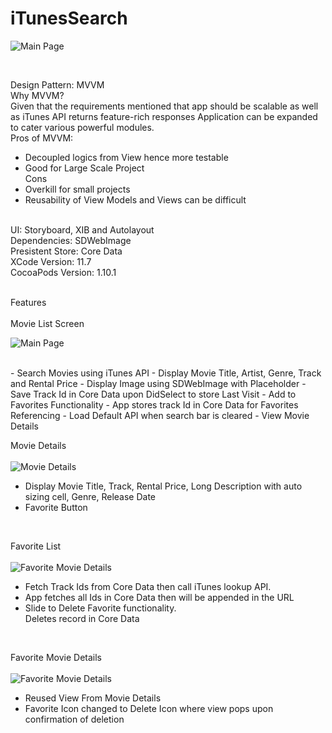# iTunesSearch

![Main Page](https://user-images.githubusercontent.com/85978406/126442006-5b535544-d326-4eb4-b10e-1e236fc0e706.png)

 <br>

Design Pattern: MVVM <br>
Why MVVM? <br>
Given that the requirements mentioned that app should be scalable as well as iTunes API returns feature-rich responses
Application can be expanded to cater various powerful modules. <br>
Pros of MVVM: <br>
- Decoupled logics from View hence more testable
- Good for Large Scale Project <br> <bc>
Cons <br>
- Overkill for small projects
- Reusability of View Models and Views can be difficult<br>
<br>
UI: Storyboard, XIB and Autolayout <br>
Dependencies: SDWebImage <br>
Presistent Store: Core Data <br>
XCode Version: 11.7 <br>
CocoaPods Version: 1.10.1 <br>
<br>

Features<br>
<br>
Movie List Screen <br>

![Main Page](https://user-images.githubusercontent.com/85978406/126442006-5b535544-d326-4eb4-b10e-1e236fc0e706.png)

<br>
- Search Movies using iTunes API
- Display Movie Title, Artist, Genre, Track and Rental Price
- Display Image using SDWebImage with Placeholder
- Save Track Id in Core Data upon DidSelect to store Last Visit
- Add to Favorites Functionality
- App stores track Id in Core Data for Favorites Referencing
- Load Default API when search bar is cleared
- View Movie Details

Movie Details <br>
<br>
![Movie Details](https://user-images.githubusercontent.com/85978406/126442280-43f7a79e-8acf-45cf-8877-32046ef1316d.png)
<br>
- Display Movie Title, Track, Rental Price, Long Description with auto sizing cell, Genre, Release Date
- Favorite Button

<br>

Favorite List <br>
<br>
![Favorite Movie Details](https://user-images.githubusercontent.com/85978406/126445393-c0e24aae-5af0-4eeb-8fce-18c2e711093c.png)
<br>
- Fetch Track Ids from Core Data then call iTunes lookup API.
- App fetches all Ids in Core Data then will be appended in the URL
- Slide to Delete Favorite functionality. 
<br> Deletes record in Core Data
<br>

Favorite Movie Details <br>
<br>
![Favorite Movie Details](https://user-images.githubusercontent.com/85978406/126443593-f0eb3fcc-53c2-4963-871f-7a9d776b5aa0.png)
<br>

- Reused View From Movie Details
- Favorite Icon changed to Delete Icon where view pops upon confirmation of deletion





